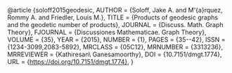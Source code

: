 @article {soloff2015geodesic,
    AUTHOR = {Soloff, Jake A. and M\'{a}rquez, Rommy A. and Friedler, Louis
              M.},
     TITLE = {Products of geodesic graphs and the geodetic number of
              products},
   JOURNAL = {Discuss. Math. Graph Theory},
  FJOURNAL = {Discussiones Mathematicae. Graph Theory},
    VOLUME = {35},
      YEAR = {2015},
    NUMBER = {1},
     PAGES = {35--42},
      ISSN = {1234-3099,2083-5892},
   MRCLASS = {05C12},
  MRNUMBER = {3313236},
MRREVIEWER = {Kathiresan\ Ganesamoorthy},
       DOI = {10.7151/dmgt.1774},
       URL = {https://doi.org/10.7151/dmgt.1774},
}
